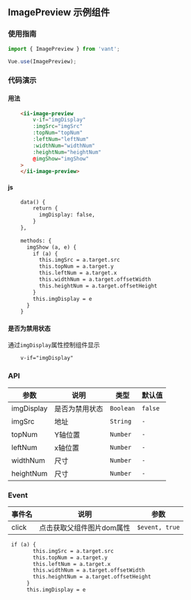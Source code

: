 ## ImagePreview 示例组件


### 使用指南
``` javascript
import { ImagePreview } from 'vant';

Vue.use(ImagePreview);
```

### 代码演示

#### 用法


```html
    <ii-image-preview
        v-if="imgDisplay"
        :imgSrc="imgSrc"
        :topNum="topNum"
        :leftNum="leftNum"
        :widthNum="widthNum"
        :heightNum="heightNum"
        @imgShow="imgShow"
    >
    </ii-image-preview>
```
#### js

```html
    data() {
        return {
          imgDisplay: false,
        }
    },
    
    methods: {
      imgShow (a, e) {
        if (a) {
          this.imgSrc = a.target.src
          this.topNum = a.target.y
          this.leftNum = a.target.x
          this.widthNum = a.target.offsetWidth
          this.heightNum = a.target.offsetHeight
        }
        this.imgDisplay = e
      }
    }
  ```

#### 	是否为禁用状态	

通过`imgDisplay`属性控制组件显示

```html 
    v-if="imgDisplay"
```


### API

| 参数 | 说明 | 类型 | 默认值 |
|-----------|-----------|-----------|-------------|
| imgDisplay | 	是否为禁用状态	 | `Boolean` | `false` |
| imgSrc | 地址 | `String` | `-` |
| topNum | Y轴位置  | `Number` | `-` |
| leftNum | x轴位置 | `Number` | `-` |
| widthNum | 尺寸 | `Number` | `-` |
| heightNum | 尺寸 | `Number` | `-` |
### Event

| 事件名 | 说明 | 参数 |
|-----------|-----------|-----------|
| click | 点击获取父组件图片dom属性 | `$event, true` |

```html
 if (a) {
        this.imgSrc = a.target.src
        this.topNum = a.target.y
        this.leftNum = a.target.x
        this.widthNum = a.target.offsetWidth
        this.heightNum = a.target.offsetHeight
      }
      this.imgDisplay = e
```
